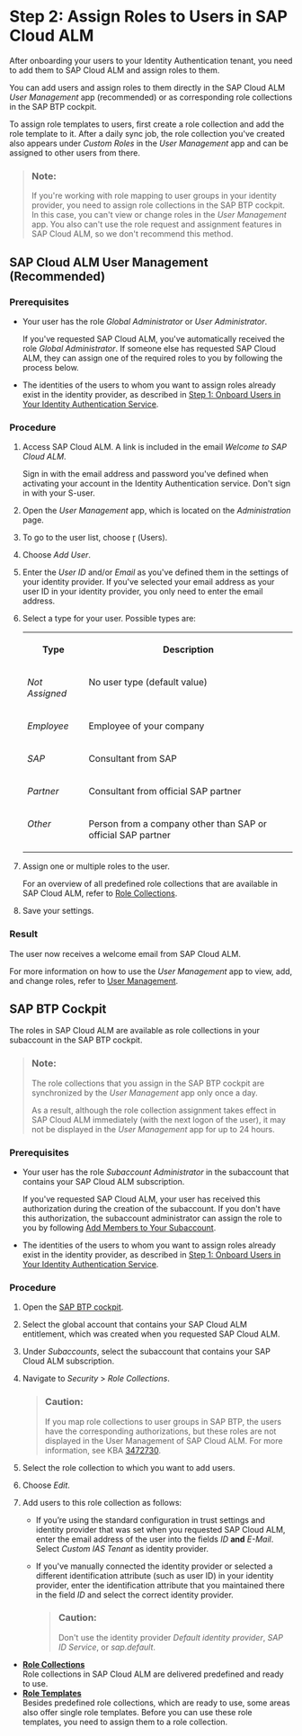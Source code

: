 <!-- loio7304b17f3aac4ebaa24c5c6a3a8e236e -->

<link rel="stylesheet" type="text/css" href="../css/sap-icons.css"/>

# Step 2: Assign Roles to Users in SAP Cloud ALM

After onboarding your users to your Identity Authentication tenant, you need to add them to SAP Cloud ALM and assign roles to them.

You can add users and assign roles to them directly in the SAP Cloud ALM *User Management* app \(recommended\) or as corresponding role collections in the SAP BTP cockpit.

To assign role templates to users, first create a role collection and add the role template to it. After a daily sync job, the role collection you've created also appears under *Custom Roles* in the *User Management* app and can be assigned to other users from there.

> ### Note:  
> If you're working with role mapping to user groups in your identity provider, you need to assign role collections in the SAP BTP cockpit. In this case, you can't view or change roles in the *User Management* app. You also can't use the role request and assignment features in SAP Cloud ALM, so we don't recommend this method.





<a name="loio7304b17f3aac4ebaa24c5c6a3a8e236e__section_g43_crh_jmb"/>

## SAP Cloud ALM User Management \(Recommended\)



### Prerequisites

-   Your user has the role *Global Administrator* or *User Administrator*.

    If you've requested SAP Cloud ALM, you've automatically received the role *Global Administrator*. If someone else has requested SAP Cloud ALM, they can assign one of the required roles to you by following the process below.

-   The identities of the users to whom you want to assign roles already exist in the identity provider, as described in [Step 1: Onboard Users in Your Identity Authentication Service](step-1-onboard-users-in-the-identity-authentication-service-f2a8a8c.md).




### Procedure

1.  Access SAP Cloud ALM. A link is included in the email *Welcome to SAP Cloud ALM*.

    Sign in with the email address and password you've defined when activating your account in the Identity Authentication service. Don't sign in with your S-user.

2.  Open the *User Management* app, which is located on the *Administration* page.

3.  To go to the user list, choose <span class="SAP-icons-V5"></span> \(Users\).

4.  Choose *Add User*.

5.  Enter the *User ID* and/or *Email* as you've defined them in the settings of your identity provider. If you've selected your email address as your user ID in your identity provider, you only need to enter the email address.

6.  Select a type for your user. Possible types are:


    <table>
    <tr>
    <th valign="top">

    Type
    
    </th>
    <th valign="top">

    Description
    
    </th>
    </tr>
    <tr>
    <td valign="top">
    
    *Not Assigned* 
    
    </td>
    <td valign="top">
    
    No user type \(default value\)
    
    </td>
    </tr>
    <tr>
    <td valign="top">
    
    *Employee* 
    
    </td>
    <td valign="top">
    
    Employee of your company
    
    </td>
    </tr>
    <tr>
    <td valign="top">
    
    *SAP* 
    
    </td>
    <td valign="top">
    
    Consultant from SAP
    
    </td>
    </tr>
    <tr>
    <td valign="top">
    
    *Partner* 
    
    </td>
    <td valign="top">
    
    Consultant from official SAP partner
    
    </td>
    </tr>
    <tr>
    <td valign="top">
    
    *Other* 
    
    </td>
    <td valign="top">
    
    Person from a company other than SAP or official SAP partner
    
    </td>
    </tr>
    </table>
    
7.  Assign one or multiple roles to the user.

    For an overview of all predefined role collections that are available in SAP Cloud ALM, refer to [Role Collections](role-collections-e1915af.md).

8.  Save your settings.




### Result

The user now receives a welcome email from SAP Cloud ALM.

For more information on how to use the *User Management* app to view, add, and change roles, refer to [User Management](https://help.sap.com/docs/cloud-alm/applicationhelp/user-management).



<a name="loio7304b17f3aac4ebaa24c5c6a3a8e236e__section_amj_f5z_tqb"/>

## SAP BTP Cockpit

The roles in SAP Cloud ALM are available as role collections in your subaccount in the SAP BTP cockpit.

> ### Note:  
> The role collections that you assign in the SAP BTP cockpit are synchronized by the *User Management* app only once a day.
> 
> As a result, although the role collection assignment takes effect in SAP Cloud ALM immediately \(with the next logon of the user\), it may not be displayed in the *User Management* app for up to 24 hours.



### Prerequisites

-   Your user has the role *Subaccount Administrator* in the subaccount that contains your SAP Cloud ALM subscription.

    If you've requested SAP Cloud ALM, your user has received this authorization during the creation of the subaccount. If you don't have this authorization, the subaccount administrator can assign the role to you by following [Add Members to Your Subaccount](https://help.sap.com/viewer/65de2977205c403bbc107264b8eccf4b/LATEST/en-US/1e1b7b60bb1b4764a2d4bb96bd73182d.html).

-   The identities of the users to whom you want to assign roles already exist in the identity provider, as described in [Step 1: Onboard Users in Your Identity Authentication Service](step-1-onboard-users-in-the-identity-authentication-service-f2a8a8c.md).




### Procedure

1.  Open the [SAP BTP cockpit](https://cockpit.btp.cloud.sap/).

2.  Select the global account that contains your SAP Cloud ALM entitlement, which was created when you requested SAP Cloud ALM.

3.  Under *Subaccounts*, select the subaccount that contains your SAP Cloud ALM subscription.

4.  Navigate to *Security* \> *Role Collections*.

    > ### Caution:  
    > If you map role collections to user groups in SAP BTP, the users have the corresponding authorizations, but these roles are not displayed in the User Management of SAP Cloud ALM. For more information, see KBA [3472730](https://me.sap.com/notes/3472730).

5.  Select the role collection to which you want to add users.

6.  Choose *Edit*.

7.  Add users to this role collection as follows:

    -   If you’re using the standard configuration in trust settings and identity provider that was set when you requested SAP Cloud ALM, enter the email address of the user into the fields *ID* **and** *E-Mail*. Select *Custom IAS Tenant* as identity provider.

    -   If you've manually connected the identity provider or selected a different identification attribute \(such as user ID\) in your identity provider, enter the identification attribute that you maintained there in the field *ID* and select the correct identity provider.

        > ### Caution:  
        > Don't use the identity provider *Default identity provider*, *SAP ID Service*, or *sap.default*.



-   **[Role Collections](role-collections-e1915af.md "Role collections in SAP Cloud ALM are delivered predefined and ready to use.")**  
Role collections in SAP Cloud ALM are delivered predefined and ready to use.
-   **[Role Templates](role-templates-f7294b2.md "Besides predefined role collections, which are ready to use, some areas also offer
		single role templates. Before you can use these role templates, you need to assign them to a
		role collection.")**  
Besides predefined role collections, which are ready to use, some areas also offer single role templates. Before you can use these role templates, you need to assign them to a role collection.

